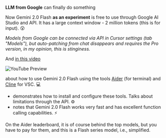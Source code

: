 <!--
date: 2024-12-26T13:28:58
-->

**LLM from Google**  can finally do something

Now Gemini 2.0 Flash **as an experiment**  is free to use through Google AI Studio and API. It has a large context window - 2 million tokens (this is for input). 😲

_Models from Google can be connected via API in Cursor settings (tab "Models"), but auto-patching from chat disappears and requires the Pro version, in my opinion, this is stinginess._ 

And [in this video](https://www.youtube.com/watch?v=0l4hoQlyslw) 

![YouTube Preview](https://img.youtube.com/vi/0l4hoQlyslw/mqdefault.jpg)

 about how to use Gemini 2.0 Flash using the tools [Aider](https://aider.chat/)  (for terminal) and [Cline](https://github.com/cline/cline)  for VSC. 💻

- demonstrates how to install and configure these tools. Talks about limitations through the API. ⚙️
- notes that Gemini 2.0 Flash works very fast and has excellent function calling capabilities. ⚡️

On the Aider leaderboard, it is of course behind the top models, but you have to pay for them, and this is a Flash series model, i.e., simplified.